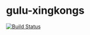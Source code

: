 # gulu-xingkongs

[![Build Status](https://www.travis-ci.org/xingkongs/gulu-xingkongs.svg?branch=master)](https://www.travis-ci.org/xingkongs/gulu-xingkongs)